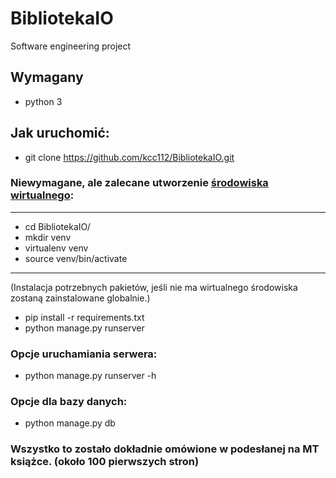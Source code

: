 # BibliotekaIO
Software engineering project

## Wymagany
- python 3

## Jak uruchomić:
- git clone https://github.com/kcc112/BibliotekaIO.git

### Niewymagane, ale zalecane utworzenie [środowiska wirtualnego](https://virtualenv.pypa.io/en/latest/):
---
- cd BibliotekaIO/
- mkdir venv
- virtualenv venv
- source venv/bin/activate
---
(Instalacja potrzebnych pakietów, jeśli nie ma wirtualnego środowiska zostaną zainstalowane globalnie.)
- pip install -r requirements.txt
- python manage.py runserver

### Opcje uruchamiania serwera:
- python manage.py runserver -h

### Opcje dla bazy danych:
- python manage.py db


### Wszystko to zostało dokładnie omówione w podesłanej na MT książce. (około 100 pierwszych stron)
